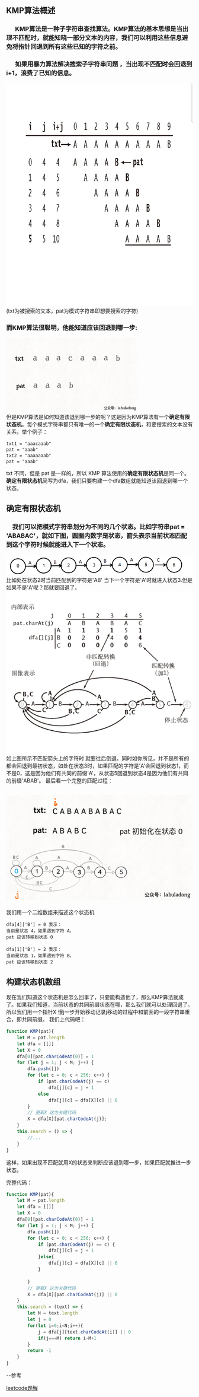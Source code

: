 ## KMP算法概述
### &ensp; &ensp; KMP算法是一种子字符串查找算法。KMP算法的基本思想是当出现不匹配时，就能知晓一部分文本的内容，我们可以利用这些信息避免将指针回退到所有这些已知的字符之前。
### &ensp; &ensp; 如果用暴力算法解决搜索子字符串问题 ，当出现不匹配时会回退到i+1，浪费了已知的信息。
<img src=./img/Violence-algorithm.png  height=600 /><br>
(txt为被搜索的文本，pat为模式字符串即想要搜索的字符)
### 而KMP算法很聪明，他能知道应该回退到哪一步:
<img src=./img/1568963023083.gif  height=200 /><br>
但是KMP算法是如何知道该退到哪一步的呢？这是因为KMP算法有一个**确定有限状态机**。每个模式字符串都只有唯一的一个**确定有限状态机**，和要搜索的文本没有关系。举个例子：
```
txt1 = "aaacaaab" 
pat = "aaab"
txt2 = "aaaaaaab" 
pat = "aaab"
```
txt 不同，但是 pat 是一样的，所以 KMP 算法使用的**确定有限状态机**是同一个。
**确定有限状态机**简写为dfa，我们只要构建一个dfa数组就能知道该回退到哪一个状态。
## 确定有限状态机
### &ensp;&ensp;我们可以把模式字符串划分为不同的几个状态。比如字符串pat = 'ABABAC'，就如下图，圆圈内数字是状态，箭头表示当前状态匹配到这个字符时候就能进入下一个状态。
<img src=./img/DFA.png /> 
比如处在状态2时当前匹配到的字符是'AB' 当下一个字符是'A'时就进入状态3.但是如果不是'A'呢？那就要回退了。
<img src=./img/S00406-13110490.png />
如上图所示不匹配箭头上的字符时 就要往后倒退。同时如你所见，并不是所有的都会回退到最初状态，如处在状态3时，如果匹配的字符是'A'会回退到状态1，而不是0，这是因为他们有共同的前缀'A'，从状态5回退到状态4是因为他们有共同的前缀'ABAB'。
最后看一个完整的匹配过程：

## ![完整的匹配过程](./img/1568963023167.gif)

我们用一个二维数组来描述这个状态机
```
dfa[4]['B'] = 0 表示：
当前是状态 4，如果遇到字符 A，
pat 应该转移到状态 0

dfa[1]['B'] = 2 表示：
当前是状态 1，如果遇到字符 B，
pat 应该转移到状态 2
```
## 构建状态机数组

现在我们知道这个状态机是怎么回事了，只要能构造他了，那么KMP算法就成了。如果我们知道，当前状态的共同前缀状态在哪，那么我们就可以处理回退了。所以我们用一个指针X 慢j一步开始移动记录j移动的过程中和前面的一段字符串重合，即共同前缀。
我们上代码吧：
```javascript
function KMP(pat){
    let M = pat.length
    let dfa = [[]]
    let X = 0
    dfa[0][pat.charCodeAt(0)] = 1
    for (let j = 1; j < M; j++) {
        dfa.push([])
        for (let c = 0; c < 256; c++) {
            if (pat.charCodeAt(j) == c) 
                dfa[j][c] = j + 1
            else 
                dfa[j][c] = dfa[X][c] || 0
        }
        // 更新X 这为关键代码
        X = dfa[X][pat.charCodeAt(j)];
    }
    this.search = () => {
        //...
    }
}
```
这样，如果出现不匹配就用X的状态来判断应该退到哪一步，如果匹配就推进一步状态。

完整代码：
```javascript
function KMP(pat){
    let M = pat.length
    let dfa = [[]]
    let X = 0
    dfa[0][pat.charCodeAt(0)] = 1
    for (let j = 1; j < M; j++) {
        dfa.push([])
        for (let c = 0; c < 256; c++) {
            if (pat.charCodeAt(j) == c) {
                dfa[j][c] = j + 1   
            }else{
                dfa[j][c] = dfa[X][c] || 0
            }
                
        }
        // 更新X 这为关键代码
        X = dfa[X][pat.charCodeAt(j)] || 0
    }
    this.search = (text) => {
        let N = text.length
        let j = 0
        for(let i=0;i<N;i++){
            j = dfa[j][text.charCodeAt(i)] || 0
            if(j===M) return i-M+1
        }
        return -1
    }
}
```
--参考

[leetcode题解](https://leetcode-cn.com/problems/implement-strstr/solution/kmp-suan-fa-xiang-jie-by-labuladong/)